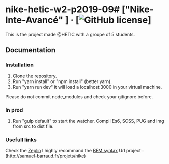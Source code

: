 # nike-hetic-w2-p2019-09# ["Nike-Inte-Avancé" ] &middot; [![GitHub license](https://img.shields.io/badge/license-MIT-blue.svg)]

This is the project made @HETIC with a groupe of 5 students.

## Documentation

### Installation

1. Clone the repository.
2. Run "yarn install" or "npm install" (better yarn).
3. Run "yarn run dev" it will load a localhost:3000 in your virtual machine.

Please do not commit node_modules and check your gitignore before.


### In prod

1. Run "gulp default" to start the watcher. Compil Es6, SCSS, PUG and img from src to dist file.

### Usefull links

Check the [Zeplin](https://app.zeplin.io/project/59fc83791ed6d9015cc236d5)
I highly recommand the [BEM syntax](http://getbem.com/naming/)
Url project : (http://samuel-barraud.fr/projets/nike)
